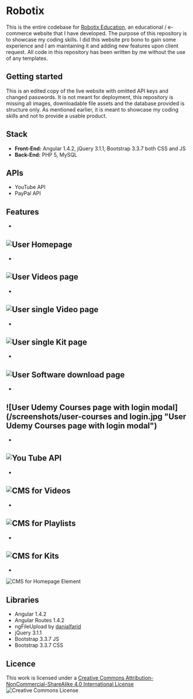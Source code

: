 # Robotix 

This is the entire codebase for [Robotix Education](https://robotix.com.au), an educational / e-commerce website that I have developed. 
The purpose of this repository is to showcase my coding skills. 
I did this website pro bono to gain some experience and I am maintaining it and adding new features upon client request.
All code in this repository has been written by me without the use of any templates. 

## Getting started

This is an edited copy of the live website with omitted API keys and changed passwords. 
It is not meant for deployment, this repository is missing all images, downloadable file assets and the database provided is structure only. 
As mentioned earlier, it is meant to showcase my coding skills and not to provide a usable product.

## Stack

* **Front-End:** Angular 1.4.2, jQuery 3.1.1, Bootstrap 3.3.7 both CSS and JS
* **Back-End:** PHP 5, MySQL

## APIs

* YouTube API
* PayPal API

## Features

*
![User Homepage](/screenshots/user-home.jpg "User Homepage")
---
*
![User Videos page](/screenshots/user-videos.jpg "User Videos page")
---
*
![User single Video page](/screenshots/user-video.jpg "User single Video page")
---
*
![User single Kit page](/screenshots/user-kit.jpg "User single Kit page")
---
*
![User Software download page](/screenshots/user-software.jpg "User Software download page")
---
*
![User Udemy Courses page with login modal](/screenshots/user-courses and login.jpg "User Udemy Courses page with login modal")
---
*
![You Tube API](/screenshots/admin-youtube.jpg "You Tube API")
---
*
![CMS for Videos](/screenshots/admin-videos.jpg "CMS for Videos")
---
*
![CMS for Playlists](/screenshots/admin-playlist.jpg "CMS for Playlists")
---
*
![CMS for Kits](/screenshots/admin-kit.jpg "")
---
*
![CMS for Homepage Element](/screenshots/admin-element.jpg "CMS for Homepage Element")

## Libraries

* Angular 1.4.2
* Angular Routes 1.4.2
* ngFileUpload by [danialfarid](https://github.com/danialfarid/ng-file-upload)
* jQuery 3.1.1
* Bootstrap 3.3.7 JS
* Bootstrap 3.3.7 CSS

## Licence 

This work is licensed under a [Creative Commons Attribution-NonCommercial-ShareAlike 4.0 International License](http://creativecommons.org/licenses/by-nc-sa/4.0/)
![Creative Commons License](https://i.creativecommons.org/l/by-nc-sa/4.0/88x31.png "Creative Commons License")